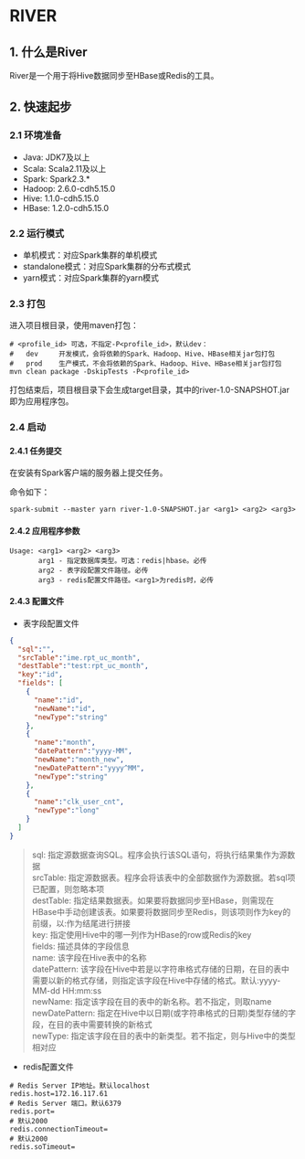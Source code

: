 # RIVER

## 1. 什么是River

River是一个用于将Hive数据同步至HBase或Redis的工具。

## 2. 快速起步

### 2.1 环境准备

+ Java: JDK7及以上
+ Scala: Scala2.11及以上
+ Spark: Spark2.3.*
+ Hadoop: 2.6.0-cdh5.15.0
+ Hive: 1.1.0-cdh5.15.0
+ HBase: 1.2.0-cdh5.15.0

### 2.2 运行模式

+ 单机模式：对应Spark集群的单机模式
+ standalone模式：对应Spark集群的分布式模式
+ yarn模式：对应Spark集群的yarn模式

### 2.3 打包

进入项目根目录，使用maven打包：

```
# <profile_id> 可选，不指定-P<profile_id>，默认dev：
#   dev     开发模式，会将依赖的Spark、Hadoop、Hive、HBase相关jar包打包
#   prod    生产模式，不会将依赖的Spark、Hadoop、Hive、HBase相关jar包打包
mvn clean package -DskipTests -P<profile_id>
```

打包结束后，项目根目录下会生成target目录，其中的river-1.0-SNAPSHOT.jar即为应用程序包。

### 2.4 启动

#### 2.4.1 任务提交

在安装有Spark客户端的服务器上提交任务。

命令如下：

```
spark-submit --master yarn river-1.0-SNAPSHOT.jar <arg1> <arg2> <arg3>
```

#### 2.4.2 应用程序参数

```
Usage: <arg1> <arg2> <arg3>
       arg1 - 指定数据库类型。可选：redis|hbase。必传
       arg2 - 表字段配置文件路径。必传
       arg3 - redis配置文件路径。<arg1>为redis时，必传
```

#### 2.4.3 配置文件

+ 表字段配置文件

```json
{
  "sql":"",
  "srcTable":"ime.rpt_uc_month",
  "destTable":"test:rpt_uc_month",
  "key":"id",
  "fields": [
    {
      "name":"id",
      "newName":"id",
      "newType":"string"
    },
    {
      "name":"month",
      "datePattern":"yyyy-MM",
      "newName":"month_new",
      "newDatePattern":"yyyy^MM",
      "newType":"string"
    },
    {
      "name":"clk_user_cnt",
      "newType":"long"
    }
  ]
}
```

> sql: 指定源数据查询SQL。程序会执行该SQL语句，将执行结果集作为源数据<br/>
> srcTable: 指定源数据表。程序会将该表中的全部数据作为源数据。若sql项已配置，则忽略本项<br/>
> destTable: 指定结果数据表。如果要将数据同步至HBase，则需现在HBase中手动创建该表。如果要将数据同步至Redis，则该项则作为key的前缀，以:作为结尾进行拼接<br/>
> key: 指定使用Hive中的哪一列作为HBase的row或Redis的key<br/>
> fields: 描述具体的字段信息<br/>
> name: 该字段在Hive表中的名称<br/>
> datePattern: 该字段在Hive中若是以字符串格式存储的日期，在目的表中需要以新的格式存储，则指定该字段在Hive中存储的格式。默认:yyyy-MM-dd HH:mm:ss <br/>
> newName: 指定该字段在目的表中的新名称。若不指定，则取name<br/>
> newDatePattern: 指定在Hive中以日期(或字符串格式的日期)类型存储的字段，在目的表中需要转换的新格式<br/>
> newType: 指定该字段在目的表中的新类型。若不指定，则与Hive中的类型相对应<br/>

+ redis配置文件

```
# Redis Server IP地址。默认localhost
redis.host=172.16.117.61
# Redis Server 端口。默认6379
redis.port=
# 默认2000
redis.connectionTimeout=
# 默认2000
redis.soTimeout=
```